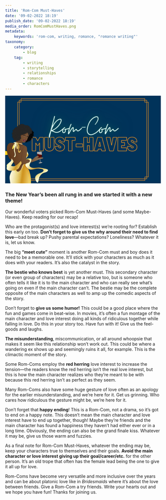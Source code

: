 ```yaml
---
title: 'Rom-Com Must-Haves'
date: '09-02-2022 18:19'
publish_date: '09-02-2022 18:19'
media_order: RomComMustHaves.png
metadata:
    keywords: 'rom-com, writing, romance, "romance writing"'
taxonomy:
    category:
        - blog
    tag:
        - writing
        - storytelling
        - relationships
        - romance
        - characters
---
```


!["Rom-Com Must-Haves"](RomComMustHaves.png "RomComMustHaves")

### The New Year’s been all rung in and we started it with a new theme! 

Our wonderful voters picked Rom-Com Must-Haves (and some Maybe-Haves). Keep reading for our recap!

Who are the protagonist(s) and love interest(s) we’re rooting for? Establish this early on too. **Don’t forget to give us the why around their need to find love**—bad break up? Pushy parental expectations? Loneliness? Whatever it is, let us know.

The big **“meet cute”** moment is another Rom-Com must and boy does it need to be a memorable one. It’ll stick with your characters as much as it does with your readers. It’s also the catalyst in the story.

**The bestie who knows best** is yet another must. This secondary character (or even group of characters) may be a relative too, but is someone who often tells it like it is to the main character and who can really see what’s going on even if the main character can’t. The bestie may be the complete opposite of the main characters as well to amp up the comedic aspects of the story.

Don’t forget to **give us some humor!** This could be a good place where the fun and games come in beat-wise. In movies, it’s often a fun montage of the main character and love interest doing all kinds of ridiculous together while falling in love. Do this in your story too. Have fun with it! Give us the feel-goods and laughs.

**The misunderstanding**, miscommunication, or all around whoopsie that makes it seem like this relationship won’t work out. This could be where a wandering ex shows up and seemingly ruins it all, for example. This is the climactic moment of the story.

Some Rom-Coms employ the **red herring** love interest to increase the tension—the readers know the red herring isn’t the real love interest, but this is how the main character realizes who they’re meant to be with because this red herring isn’t as perfect as they seem.

Many Rom-Coms also have some huge gesture of love often as an apology for the earlier misunderstanding, and we’re here for it. Get us grinning. Who cares how ridiculous the gesture might be, we’re here for it.

Don’t forget that **happy ending**! This is a Rom-Com, not a drama, so it’s got to end on a happy note. This doesn’t mean the main character and love interest have to end up together, though! Maybe they’re friends and the main character has found a happiness they haven’t had either ever or in a long time. Obviously, the ending can also be the grand finale kiss. Whatever it may be, give us those warm and fuzzies.

As a final note for Rom-Com Must-Haves, whatever the ending may be, keep your characters true to themselves and their goals. **Avoid the main character or love interest giving up their goal/career/etc.** for the other person. It’s an old trope that often has the female lead being the one to give it all up for love.

Rom-Coms have become very versatile and more inclusive over the years and can be about platonic love like in _Bridesmaids_ where it’s about the love between friends. Give a Rom-Com a try friends. Write your hearts out and we hope you have fun! Thanks for joining us.